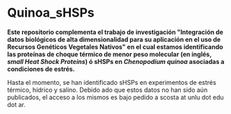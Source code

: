 # Quinoa_sHSPs

**Este repositorio complementa el trabajo de investigación "Integración de datos biológicos de alta dimensionalidad para su aplicación en el uso de Recursos Genéticos Vegetales Nativos" en el cual estamos identificando las proteínas de choque térmico de menor peso molecular (en inglés, *small Heat Shock Proteins*) ó sHSPs en *Chenopodium quinoa* asociadas a condiciones de estrés.**

Hasta el momento, se han identificado sHSPs en experimentos de estrés térmico, hídrico y salino. Debido ado que estos datos no han sido aún publicados, el acceso a los mismos es bajo pedido a scosta at unlu dot edu dot ar.

